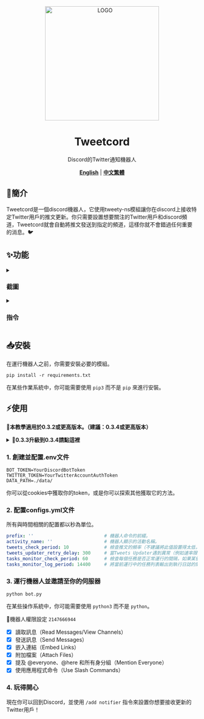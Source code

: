 <div align="center">

<img alt="LOGO" src="https://i.imgur.com/WKXJDZL.png" width="300" height="300" />
  
# Tweetcord

Discord的Twitter通知機器人

[**English**](./README.md) | [**中文繁體**](./README_zh.md)

</div>

## 📝簡介

Tweetcord是一個discord機器人，它使用tweety-ns模組讓你在discord上接收特定Twitter用戶的推文更新。你只需要設置想要關注的Twitter用戶和discord頻道，Tweetcord就會自動將推文發送到指定的頻道，這樣你就不會錯過任何重要的消息。🐦

## ✨功能

<details>
   <summary>

### 截圖

   </summary>
👇當你關注的用戶發布了新的推文，你的伺服器也會收到通知。

![](https://i.imgur.com/SXITM0a.png)

</details>

<details>
   <summary>

### 指令

   </summary>

👉 `/add notifier` `username` `channel` | `mention`

| 參數 | 類型 | 描述 |
| --------- | ----- | ----------- |
| `username` | str | 你想要開啟通知的Twitter用戶的用戶名 |
| `channel` | discord.TextChannel | 機器人發送通知的頻道 |
| `mention` | discord.Role | 通知時提及的身分組 |

👉 `/remove notifier` `username` `channel`

| 參數 | 類型 | 描述 |
| --------- | ----- | ----------- |
| `username` | str | 你想要關閉通知的Twitter用戶的用戶名 |
| `channel` | discord.TextChannel | 設置為發送通知的頻道 |

</details>

## 📥安裝

在運行機器人之前，你需要安裝必要的模組。

```shell
pip install -r requirements.txt
```

在某些作業系統中，你可能需要使用 `pip3` 而不是 `pip` 來進行安裝。

## ⚡使用

**📢本教學適用於0.3.2或更高版本。（建議：0.3.4或更高版本）**

<details>
   <summary><b>📌0.3.3升級到0.3.4請點這裡</b></summary>

因為資料庫結構更新因此必須使用以下程式碼更新資料庫結構。

```py
from dotenv import load_dotenv
import os
import sqlite3

load_dotenv()

conn = sqlite3.connect(f"{os.getenv('DATA_PATH')}tracked_accounts.db")
cursor = conn.cursor()

cursor.execute('ALTER TABLE notification ADD enabled INTEGER DEFAULT 1')

conn.commit()
conn.close()
```

</details>

### 1. 創建並配置.env文件

```env
BOT_TOKEN=YourDiscordBotToken
TWITTER_TOKEN=YourTwitterAccountAuthToken
DATA_PATH=./data/
```

你可以從cookies中獲取你的token，或是你可以探索其他獲取它的方法。

### 2. 配置configs.yml文件

所有與時間相關的配置都以秒為單位。

```yml
prefix: ''                          # 機器人命令的前綴。
activity_name: ''                   # 機器人顯示的活動名稱。
tweets_check_period: 10             # 檢查推文的頻率（不建議將此值設置得太低，以避免速率限制）。
tweets_updater_retry_delay: 300     # 當Tweets Updater遇到異常（例如速率限制）時的重試間隔。
tasks_monitor_check_period: 60      # 檢查每個任務是否正常運行的間隔，如果某個任務停止了，嘗試重新啟動。
tasks_monitor_log_period: 14400     # 將當前運行中的任務列表輸出到執行日誌的間隔。
```

### 3. 運行機器人並邀請至你的伺服器

```shell
python bot.py
```

在某些操作系統中，你可能需要使用 `python3` 而不是 `python`。

🔧機器人權限設定 `2147666944`

- [x] 讀取訊息（Read Messages/View Channels）
- [x] 發送訊息（Send Messages）
- [x] 嵌入連結（Embed Links）
- [x] 附加檔案（Attach Files）
- [x] 提及 @everyone、@here 和所有身分組（Mention Everyone）
- [x] 使用應用程式命令（Use Slash Commands）

### 4. 玩得開心

現在你可以回到Discord，並使用 `/add notifier` 指令來設置你想要接收更新的Twitter用戶！
